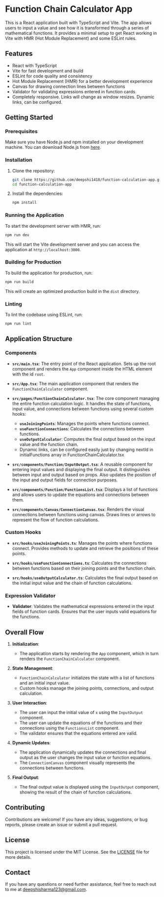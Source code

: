# Function Chain Calculator App

This is a React application built with TypeScript and Vite. The app allows users to input a value and see how it is transformed through a series of mathematical functions. It provides a minimal setup to get React working in Vite with HMR (Hot Module Replacement) and some ESLint rules.

## Features

- React with TypeScript
- Vite for fast development and build
- ESLint for code quality and consistency
- Hot Module Replacement (HMR) for a better development experience
- Canvas for drawing connection lines between functions
- Validator for validating expressions entered in function cards
- Completely responsive. Links will change as window resizes. Dynamic links, can be configured.

## Getting Started

### Prerequisites

Make sure you have Node.js and npm installed on your development machine. You can download Node.js from [here](https://nodejs.org/).

### Installation

1. Clone the repository:
   ```bash
   git clone https://github.com/deepshi1410/function-calculation-app.git
   cd function-calculation-app
   ```

2. Install the dependencies:
   ```bash
   npm install
   ```

### Running the Application

To start the development server with HMR, run:
```bash
npm run dev
```

This will start the Vite development server and you can access the application at `http://localhost:3000`.

### Building for Production

To build the application for production, run:
```bash
npm run build
```

This will create an optimized production build in the `dist` directory.

### Linting

To lint the codebase using ESLint, run:
```bash
npm run lint
```

## Application Structure

### Components

- **`src/main.tsx`**: The entry point of the React application. Sets up the root component and renders the `App` component inside the HTML element with the id `root`.
  
- **`src/App.tsx`**: The main application component that renders the `FunctionChainCalculator` component.
  
- **`src/pages/FunctionChainCalculator.tsx`**: The core component managing the entire function calculation logic. It handles the state of functions, input value, and connections between functions using several custom hooks:
  - **`useJoiningPoints`**: Manages the points where functions connect.
  - **`useFunctionConnections`**: Calculates the connections between functions.
  - **`useOutputCalculator`**: Computes the final output based on the input value and the function chain.
  - Dynamic links, can be configured easily just by changing nextId in initialFunctions array in FunctionChainCalculator.tsx

- **`src/components/Function/InputOutput.tsx`**: A reusable component for entering input values and displaying the final output. It distinguishes between input and output based on props. Also updates the position of the input and output fields for connection purposes.
  
- **`src/components/Function/FunctionsList.tsx`**: Displays a list of functions and allows users to update the equations and connections between them.
  
- **`src/components/Canvas/ConnectionCanvas.tsx`**: Renders the visual connections between functions using canvas. Draws lines or arrows to represent the flow of function calculations.

### Custom Hooks

- **`src/hooks/useJoiningPoints.ts`**: Manages the points where functions connect. Provides methods to update and retrieve the positions of these points.
  
- **`src/hooks/useFunctionConnections.ts`**: Calculates the connections between functions based on their joining points and the function chain.
  
- **`src/hooks/useOutputCalculator.ts`**: Calculates the final output based on the initial input value and the chain of function calculations.

### Expression Validator

- **Validator**: Validates the mathematical expressions entered in the input fields of function cards. Ensures that the user inputs valid equations for the functions.

## Overall Flow

1. **Initialization**:
   - The application starts by rendering the `App` component, which in turn renders the `FunctionChainCalculator` component.

2. **State Management**:
   - `FunctionChainCalculator` initializes the state with a list of functions and an initial input value.
   - Custom hooks manage the joining points, connections, and output calculation.

3. **User Interaction**:
   - The user can input the initial value of `x` using the `InputOutput` component.
   - The user can update the equations of the functions and their connections using the `FunctionsList` component.
   - The validator ensures that the equations entered are valid.

4. **Dynamic Updates**:
   - The application dynamically updates the connections and final output as the user changes the input value or function equations.
   - The `ConnectionCanvas` component visually represents the connections between functions.

5. **Final Output**:
   - The final output value is displayed using the `InputOutput` component, showing the result of the chain of function calculations.

## Contributing

Contributions are welcome! If you have any ideas, suggestions, or bug reports, please create an issue or submit a pull request.

## License

This project is licensed under the MIT License. See the [LICENSE](LICENSE) file for more details.

## Contact

If you have any questions or need further assistance, feel free to reach out to me at deepshisharma123@gmail.com.

